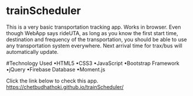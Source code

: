 # trainScheduler
This is a very basic transportation tracking app.
Works in browser.
Even though WebApp says rideUTA, as long as you know the first start time, destination and frequency of the transportation, you should be able to use any transportation system everywhere.
Next arrival time for trax/bus will automatically update.

#Technology Used
•HTML5
•CSS3
•JavaScript
•Bootstrap Framework
•jQuery
•Firebase Database
•Moment.js

Click the link below to check this app.
https://chetbudhathoki.github.io/trainScheduler/